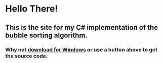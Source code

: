 # Hello There!
## This is the site for my C# implementation of the bubble sorting algorithm.
### Why not [download for Windows](https://github.com/cainy-a/bubble-sort/releases) or use a button above to get the source code.
